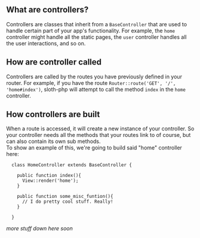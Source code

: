 ## What are controllers?
Controllers are classes that inherit from a `BaseController` that are used to handle certain part of your app's functionality. For example, the `home` controller might handle all the static pages, the `user` controller handles all the user interactions, and so on.

## How are controller called
Controllers are called by the routes you have previously defined in your router. For example, if you have the route `Router::route('GET', '/', 'home#index')`, sloth-php will attempt to call the method `index` in the `home` controller.

## How controllers are built
When a route is accessed, it will create a new instance of your controller. So your controller needs all the methods that your routes link to of course, but can also contain its own sub methods.  
To show an example of this, we're going to build said "home" controller here:

```
  class HomeController extends BaseController {

    public function index(){
      View::render('home');
    }

    public function some_misc_funtion(){
      // I do pretty cool stuff. Really!
    }

  }
```


*more stuff down here soon*